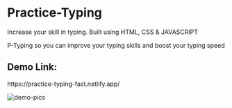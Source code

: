 # Practice-Typing
Increase your skill in typing.
Built using HTML, CSS & JAVASCRIPT </br>

P-Typing so you can improve your typing skills and boost your typing speed </br>

<h2>Demo Link:</h2> https://practice-typing-fast.netlify.app/



![demo-pics](https://user-images.githubusercontent.com/108338208/218339644-1d35103d-fd4d-4dcf-9ecf-3bed3fa4754d.png)
